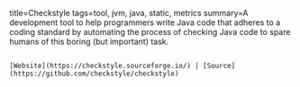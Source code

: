 title=Checkstyle
tags=tool, jvm, java, static, metrics
summary=A development tool to help programmers write Java code that adheres to a coding standard by automating the process of checking Java code to spare humans of this boring (but important) task.
~~~~~~

[Website](https://checkstyle.sourceforge.io/) | [Source](https://github.com/checkstyle/checkstyle)

